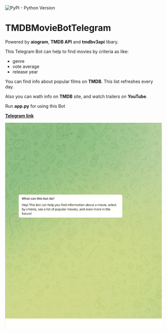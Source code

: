 <img alt="PyPI - Python Version" src="https://img.shields.io/pypi/pyversions/31?style=plastic">

# TMDBMovieBotTelegram
Powered by **aiogram**, **TMDB API** and **tmdbv3api** libary.

This Telegram Bot can help to find movies by criteria as like: 
- genre
- vote average
- release year

You can find info about popular films on **TMDB**. This list refreshes every day.

Also you can wath info on **TMDB** site, and watch trailers on **YouTube**.


Run **app.py** for using this Bot 

**[Telegram link](https://t.me/IFITWILLWORKILEAVETHISNAMEOFBOT)**

![preview](preview.gif)
